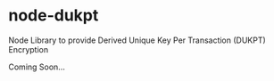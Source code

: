 # node-dukpt
Node Library to provide Derived Unique Key Per Transaction (DUKPT) Encryption 

Coming Soon...
